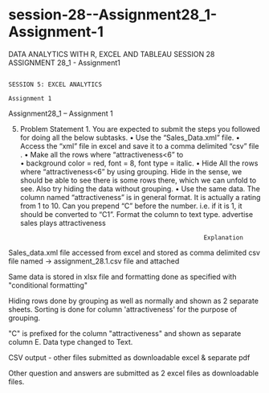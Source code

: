 # session-28--Assignment28_1-Assignment-1
DATA ANALYTICS WITH R, EXCEL AND TABLEAU SESSION 28 ASSIGNMENT 28_1 - Assignment1


                                                                                                                                                                                                  SESSION 5: EXCEL ANALYTICS 
                                                                                                                                                                                                     Assignment 1
Assignment28_1 – Assignment 1



5. Problem Statement 1. You are expected to submit the steps you followed for doing all the below subtasks.
 • Use the “Sales_Data.xml” file.
 • Access the “xml” file in excel and save it to a comma delimited “csv” file
. • Make all the rows where “attractiveness<6” to  
• background color = red, font = 8, font type = italic. 
• Hide All the rows where “attractiveness<6” by using grouping. Hide in the sense, we should be able to see there is some rows there, which we can unfold to see. Also try hiding the data without grouping. 
 • Use the same data. The column named “attractiveness” is in general format. It is actually a rating from 1 to 10. Can you prepend “C” before the number. i.e. if it is 1, it should be converted to “C1”. Format the column to text type. 
advertise	sales	plays	attractiveness

                                                          Explanation

Sales_data.xml file accessed from excel and stored as comma delimited csv file named -> assignment_28.1.csv file and attached

Same data is stored in xlsx file and formatting done as specified with "conditional formatting"

Hiding rows done by grouping as well as normally and shown as 2 separate sheets.   Sorting is done for column 'attractiveness' for the purpose of grouping.

"C" is prefixed for the column "attractiveness" and shown as separate column E.  Data type changed to Text.


CSV output - other files submitted as downloadable excel & separate pdf



Other question and answers are submitted as 2 excel files as downloadable files.

